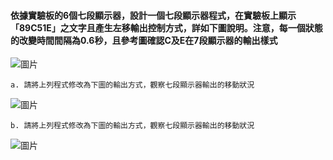 #### 依據實驗板的6個七段顯示器，設計一個七段顯示器程式，在實驗板上顯示「89C51E」之文字且產生左移輸出控制方式，詳如下圖說明。注意，每一個狀態的改變時間間隔為0.6秒，且參考圖確認C及E在7段顯示器的輸出樣式
![圖片](https://user-images.githubusercontent.com/103128273/188299725-d8b0f9e7-c77e-44c3-8815-d5c0223d8e16.png)

    a. 請將上列程式修改為下圖的輸出方式，觀察七段顯示器輸出的移動狀況
![圖片](https://user-images.githubusercontent.com/103128273/188299757-8c06503f-f591-4812-afc5-16ddcff83356.png)

    b. 請將上列程式修改為下圖的輸出方式，觀察七段顯示器輸出的移動狀況
![圖片](https://user-images.githubusercontent.com/103128273/188299767-23dd0238-b3de-41c8-bbc5-ab86354307ac.png)
